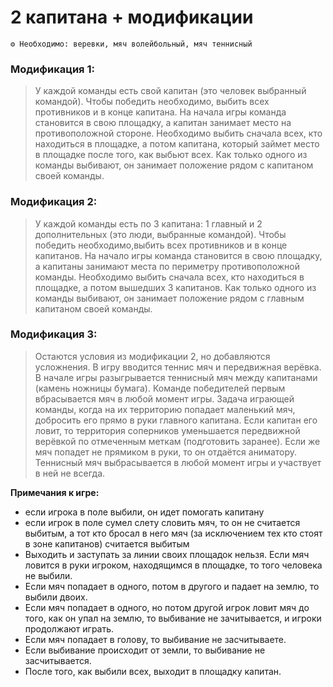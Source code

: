 # 2 капитана + модификации
```
⚙ Необходимо: веревки, мяч волейбольный, мяч теннисный
```
### Модификация 1: 
> У каждой команды есть свой капитан (это человек выбранный командой). Чтобы победить необходимо, выбить всех противников и в конце капитана. На начала игры команда становится в свою площадку, а капитан занимает место на противоположной стороне. Необходимо выбить сначала всех, кто находиться в площадке, а потом капитана, который займет место в площадке после того, как выбьют всех. Как только одного из команды выбивают, он занимает положение рядом с капитаном своей команды.

### Модификация 2: 
> У каждой команды есть по 3 капитана: 1 главный и 2 дополнительных (это люди, выбранные командой). Чтобы победить необходимо,выбить всех противников и в конце капитанов. На начало игры команда становится в свою площадку, а капитаны занимают места по периметру противоположной команды. Необходимо выбить сначала всех, кто находиться в площадке, а потом вышедших 3 капитанов. Как только одного из команды выбивают, он занимает положение рядом с главным капитаном своей команды.

### Модификация 3: 
> Остаются условия из модификации 2, но добавляются усложнения. В игру вводится теннис мяч и передвижная верёвка. В начале игры разыгрывается теннисный мяч между капитанами (камень ножницы бумага). Команде победителей первым вбрасывается мяч в любой момент игры. Задача играющей команды, когда на их территорию попадает маленький мяч, добросить его прямо в руки главного капитана. Если капитан его ловит, то территория соперников уменьшается передвижной верёвкой по отмеченным меткам (подготовить заранее). Если же мяч попадет не прямиком в руки, то он отдаётся аниматору. Теннисный мяч выбрасывается в любой момент игры и участвует в ней не всегда. 

**Примечания к игре:** 
- если игрока в поле выбили, он идет помогать капитану
- если игрок в поле сумел слету словить мяч, то он не считается выбитым, а тот кто бросал в него мяч (за исключением тех кто стоят в зоне капитанов) считается выбитым
- Выходить и заступать за линии своих площадок нельзя. Если мяч ловится в руки игроком, находящимся в площадке, то того человека не выбили.
- Если мяч попадает в одного, потом в другого и падает на землю, то выбили двоих.
- Если мяч попадает в одного, но потом другой игрок ловит мяч до того, как он упал на землю, то выбивание не зачитывается, и игроки продолжают играть.
- Если мяч попадает в голову, то выбивание не засчитываете.
- Если выбивание происходит от земли, то выбивание не засчитывается.
- После того, как выбили всех, выходит в площадку капитан.